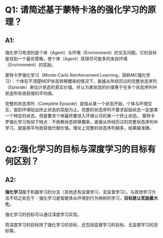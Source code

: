 # Q1: 请简述基于蒙特卡洛的强化学习的原理？

## A1:

强化学习考虑的是个体（Agent）与环境（Environment）的交互问题。它的目标是找到一个最优策略，使个体（Agent）获得尽可能多的来自环境（Environment）的奖励。

蒙特卡罗强化学习（Monte-Carlo Reinforcement Learning，简称MC强化学习）：个体在不清楚MDP状态转移概率的情况下，直接从所经历过的完整状态序列（Episode）来估计状态的真实价值，并认为某状态的价值等于在多个状态序列中状态所有收获值的平均值。

完整的状态序列（Complete Episode）是指从某一个状态开始，个体与环境交互，直到环境给出终止状态的奖励为止。完整的状态序列不要求起始状态一定是某一个特定的状态，但是要求个体最终要进入环境认可的某一个终止状态。
蒙特卡罗强化学习有如下特点：不依赖状态转移概率，直接从所经历过的完整状态序列中学习，就是用平均收获值代替价值。理论上完整的状态序列越多，结果越准确。



# Q2:强化学习的目标与深度学习的目标有何区别？

## A2: 

**强化学习**属于机器学习的分支（其他还有监督学习、无监督学习）。与其他学习方法不同之处在于：强化学习是智能体从环境到行为映射的学习，**目标是让奖励最大化**。

强化学习的目标可以通过深度学习实现。

而深度学习的目标除了强化学习的目标，还包括监督学习的目标、无监督学习的目标等。

